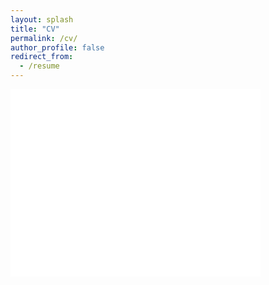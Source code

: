```yaml
---
layout: splash
title: "CV"
permalink: /cv/
author_profile: false
redirect_from:
  - /resume
---
```


<!-- <embed src="/files/CV.pdf" type="application/pdf" /> -->
<embed src="{{ site.baseurl }}/files/CV.pdf" width="400" height="300" type='application/pdf'> 